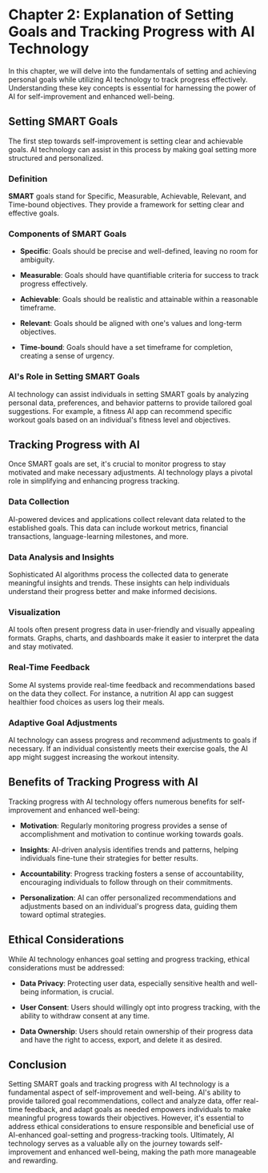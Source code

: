 Chapter 2: Explanation of Setting Goals and Tracking Progress with AI Technology
================================================================================

In this chapter, we will delve into the fundamentals of setting and achieving personal goals while utilizing AI technology to track progress effectively. Understanding these key concepts is essential for harnessing the power of AI for self-improvement and enhanced well-being.

Setting SMART Goals
-------------------

The first step towards self-improvement is setting clear and achievable goals. AI technology can assist in this process by making goal setting more structured and personalized.

### **Definition**

**SMART** goals stand for Specific, Measurable, Achievable, Relevant, and Time-bound objectives. They provide a framework for setting clear and effective goals.

### **Components of SMART Goals**

* **Specific**: Goals should be precise and well-defined, leaving no room for ambiguity.

* **Measurable**: Goals should have quantifiable criteria for success to track progress effectively.

* **Achievable**: Goals should be realistic and attainable within a reasonable timeframe.

* **Relevant**: Goals should be aligned with one's values and long-term objectives.

* **Time-bound**: Goals should have a set timeframe for completion, creating a sense of urgency.

### **AI's Role in Setting SMART Goals**

AI technology can assist individuals in setting SMART goals by analyzing personal data, preferences, and behavior patterns to provide tailored goal suggestions. For example, a fitness AI app can recommend specific workout goals based on an individual's fitness level and objectives.

Tracking Progress with AI
-------------------------

Once SMART goals are set, it's crucial to monitor progress to stay motivated and make necessary adjustments. AI technology plays a pivotal role in simplifying and enhancing progress tracking.

### **Data Collection**

AI-powered devices and applications collect relevant data related to the established goals. This data can include workout metrics, financial transactions, language-learning milestones, and more.

### **Data Analysis and Insights**

Sophisticated AI algorithms process the collected data to generate meaningful insights and trends. These insights can help individuals understand their progress better and make informed decisions.

### **Visualization**

AI tools often present progress data in user-friendly and visually appealing formats. Graphs, charts, and dashboards make it easier to interpret the data and stay motivated.

### **Real-Time Feedback**

Some AI systems provide real-time feedback and recommendations based on the data they collect. For instance, a nutrition AI app can suggest healthier food choices as users log their meals.

### **Adaptive Goal Adjustments**

AI technology can assess progress and recommend adjustments to goals if necessary. If an individual consistently meets their exercise goals, the AI app might suggest increasing the workout intensity.

Benefits of Tracking Progress with AI
-------------------------------------

Tracking progress with AI technology offers numerous benefits for self-improvement and enhanced well-being:

* **Motivation**: Regularly monitoring progress provides a sense of accomplishment and motivation to continue working towards goals.

* **Insights**: AI-driven analysis identifies trends and patterns, helping individuals fine-tune their strategies for better results.

* **Accountability**: Progress tracking fosters a sense of accountability, encouraging individuals to follow through on their commitments.

* **Personalization**: AI can offer personalized recommendations and adjustments based on an individual's progress data, guiding them toward optimal strategies.

Ethical Considerations
----------------------

While AI technology enhances goal setting and progress tracking, ethical considerations must be addressed:

* **Data Privacy**: Protecting user data, especially sensitive health and well-being information, is crucial.

* **User Consent**: Users should willingly opt into progress tracking, with the ability to withdraw consent at any time.

* **Data Ownership**: Users should retain ownership of their progress data and have the right to access, export, and delete it as desired.

Conclusion
----------

Setting SMART goals and tracking progress with AI technology is a fundamental aspect of self-improvement and well-being. AI's ability to provide tailored goal recommendations, collect and analyze data, offer real-time feedback, and adapt goals as needed empowers individuals to make meaningful progress towards their objectives. However, it's essential to address ethical considerations to ensure responsible and beneficial use of AI-enhanced goal-setting and progress-tracking tools. Ultimately, AI technology serves as a valuable ally on the journey towards self-improvement and enhanced well-being, making the path more manageable and rewarding.
